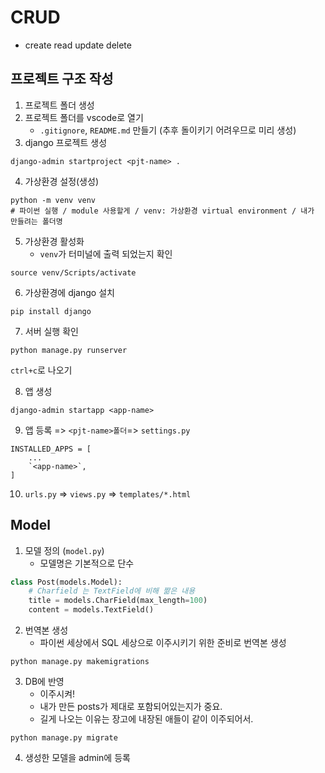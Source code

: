 # CRUD

- create read update delete

## 프로젝트 구조 작성

1. 프로젝트 폴더 생성
2. 프로젝트 폴더를 vscode로 열기
    - `.gitignore`, `README.md` 만들기 (추후 돌이키기 어려우므로 미리 생성)
3. django 프로젝트 생성
```
django-admin startproject <pjt-name> .
```

4. 가상환경 설정(생성)
```
python -m venv venv 
# 파이썬 실행 / module 사용할게 / venv: 가상환경 virtual environment / 내가 만들려는 폴더명
```

5. 가상환경 활성화 
    - `venv`가 터미널에 출력 되었는지 확인
```
source venv/Scripts/activate
```

6. 가상환경에 django 설치
```
pip install django
```

7. 서버 실행 확인
```
python manage.py runserver
```
`ctrl+c`로 나오기

8. 앱 생성
```
django-admin startapp <app-name>
```

9. 앱 등록 => `<pjt-name>폴더`=> `settings.py`
```
INSTALLED_APPS = [
    ...
    `<app-name>`,
]
```

10. `urls.py` => `views.py` => `templates/*.html`



## Model

1. 모델 정의 (`model.py`)  
    - 모델명은 기본적으로 단수

```python
class Post(models.Model):
    # Charfield 는 TextField에 비해 짦은 내용
    title = models.CharField(max_length=100)
    content = models.TextField()
```

2. 번역본 생성
    - 파이썬 세상에서 SQL 세상으로 이주시키기 위한 준비로 번역본 생성
```
python manage.py makemigrations
```

3. DB에 반영
    - 이주시켜!
    - 내가 만든 posts가 제대로 포함되어있는지가 중요. 
    - 길게 나오는 이유는 장고에 내장된 애들이 같이 이주되어서.
```
python manage.py migrate
```

4. 생성한 모델을 admin에 등록